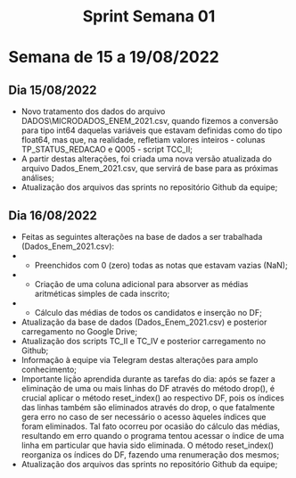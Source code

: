 <h1 align="center"> Sprint Semana 01 </h1>

# Semana de 15 a 19/08/2022

## Dia 15/08/2022
- Novo tratamento dos dados do arquivo DADOS\MICRODADOS_ENEM_2021.csv, quando fizemos a conversão para tipo int64 daquelas variáveis que estavam definidas como do tipo float64, mas que, na realidade, refletiam valores inteiros - colunas TP_STATUS_REDACAO e Q005 - script TCC_II;
- A partir destas alterações, foi criada uma nova versão atualizada do arquivo Dados_Enem_2021.csv, que servirá de base para as próximas análises;
- Atualização dos arquivos das sprints no repositório Github da equipe;
  
## Dia 16/08/2022
- Feitas as seguintes alterações na base de dados a ser trabalhada (Dados_Enem_2021.csv):
- - Preenchidos com 0 (zero) todas as notas que estavam vazias (NaN);
- - Criação de uma coluna adicional para absorver as médias aritméticas simples de cada inscrito;
- - Cálculo das médias de todos os candidatos e inserção no DF;
- Atualização da base de dados (Dados_Enem_2021.csv) e posterior carregamento no Google Drive;
- Atualização dos scripts TC_II e TC_IV e posterior carregamento no Github;
- Informação à equipe via Telegram destas alterações para amplo conhecimento;
- Importante lição aprendida durante as tarefas do dia: após se fazer a eliminação de uma ou mais linhas do DF através do método drop(), é crucial aplicar o método reset_index() ao respectivo DF, pois os índices das linhas também são eliminados através do drop, o que fatalmente gera erro no caso de ser necessário o acesso àqueles índices que foram eliminados. Tal fato ocorreu por ocasião do cálculo das médias, resultando em erro quando o programa tentou acessar o índice de uma linha em particular que havia sido eliminada. O método reset_index() reorganiza os índices do DF, fazendo uma renumeração dos mesmos;
- Atualização dos arquivos das sprints no repositório Github da equipe;